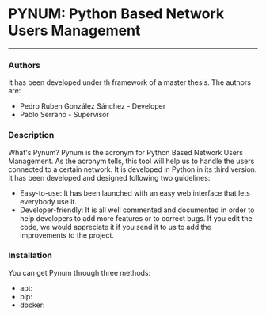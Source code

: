 # PYNUM: Python Based Network Users Management
---
### Authors
It has been developed under th framework of a master thesis. The authors are:
* Pedro Ruben González Sánchez - Developer
* Pablo Serrano - Supervisor
### Description
What's Pynum? Pynum is the acronym for Python Based Network Users Management. As the acronym tells, this tool will help us to handle the users connected to a certain network. It is developed in Python in its third version. It has been developed and designed following two guidelines:
* Easy-to-use: It has been launched with an easy web interface that lets everybody use it.
* Developer-friendly: It is all well commented and documented in order to help developers to add more features or to correct bugs. If you edit the code, we would appreciate it if you send it to us to add the improvements to the project.
### Installation
You can get Pynum through three methods:
* apt:
* pip:
* docker:
